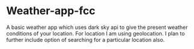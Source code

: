 # Weather-app-fcc
A basic weather app which uses dark sky api to give the present weather conditions of your location. For location I am using geolocation. I plan to further include option of searching for a particular location also. 